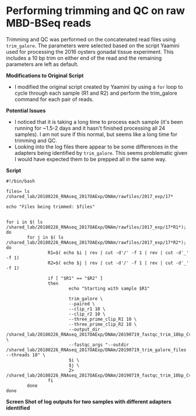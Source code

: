 # Performing trimming and QC on raw MBD-BSeq reads

Trimming and QC was performed on the concatenated read files using `trim_galore`. The parameters were selected based on the script Yaamini used for processing the 2016 oysters gonadal tissue experiment. This includes a 10 bp trim on either end of the read and the remaining parameters are left as default.

**Modifications to Original Script**
* I modified the original script created by Yaamini by using a `for` loop to cycle through each sample (R1 and R2) and perform the trim_galore command for each pair of reads.

**Potential Issues**
* I noticed that it is taking a long time to process each sample (it's been running for ~1.5-2 days and it hasn't finished processing all 24 samples). I am not sure if this normal, but seems like a long time for trimming and QC.
* Looking into the log files there appear to be some differences in the adapters being identified by `trim_galore`. This seems problematic given I would have expected them to be prepped all in the same way. 

**Script**
```
#!/bin/bash

files= ls /shared_lab/20180226_RNAseq_2017OAExp/DNAm/rawfiles/2017_exp/17*

echo "Files being trimmed: $files"


for i in $( ls /shared_lab/20180226_RNAseq_2017OAExp/DNAm/rawfiles/2017_exp/17*R1*); do
        for j in $( ls /shared_lab/20180226_RNAseq_2017OAExp/DNAm/rawfiles/2017_exp/17*R2*); do
                R1=$( echo $i | rev | cut -d'/' -f 1 | rev | cut -d'_' -f 1)
                R2=$( echo $j | rev | cut -d'/' -f 1 | rev | cut -d'_' -f 1)

                if [ "$R1" == "$R2" ]
                then
                    	echo "Starting with sample $R1"

                        trim_galore \
                        --paired \
                        --clip_r1 10 \
                        --clip_r2 10 \
                        --three_prime_clip_R1 10 \
                        --three_prime_clip_R2 10 \
                        --output_dir /shared_lab/20180226_RNAseq_2017OAExp/DNAm/20190719_fastqc_trim_10bp_Cvirginica_MBD \
                        --fastqc_args "--outdir /shared_lab/20180226_RNAseq_2017OAExp/DNAm/20190719_trim_galore_files --threads 18" \
                        $i \
                        $j \
                        2> /shared_lab/20180226_RNAseq_2017OAExp/DNAm/20190719_fastqc_trim_10bp_Cvirginica_MBD/stderr.log
                fi
        done
done
```

**Screen Shot of log outputs for two samples with different adapters identified**

